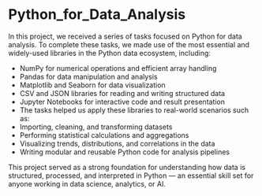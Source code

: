 # Python_for_Data_Analysis

In this project, we received a series of tasks focused on Python for data analysis. To complete these tasks, we made use of the most essential and widely-used libraries in the Python data ecosystem, including:
- NumPy for numerical operations and efficient array handling
- Pandas for data manipulation and analysis
- Matplotlib and Seaborn for data visualization
- CSV and JSON libraries for reading and writing structured data
- Jupyter Notebooks for interactive code and result presentation
- The tasks helped us apply these libraries to real-world scenarios such as:
- Importing, cleaning, and transforming datasets
- Performing statistical calculations and aggregations
- Visualizing trends, distributions, and correlations in the data
- Writing modular and reusable Python code for analysis pipelines

This project served as a strong foundation for understanding how data is structured, processed, and interpreted in Python — an essential skill set for anyone working in data science, analytics, or AI.
